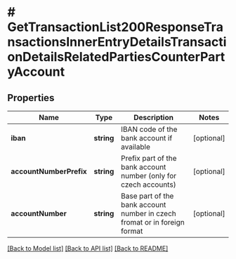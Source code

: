 # # GetTransactionList200ResponseTransactionsInnerEntryDetailsTransactionDetailsRelatedPartiesCounterPartyAccount

## Properties

Name | Type | Description | Notes
------------ | ------------- | ------------- | -------------
**iban** | **string** | IBAN code of the bank account if available | [optional]
**accountNumberPrefix** | **string** | Prefix part of the bank account number (only for czech accounts) | [optional]
**accountNumber** | **string** | Base part of the bank account number in czech fromat or in foreign format | [optional]

[[Back to Model list]](../../README.md#models) [[Back to API list]](../../README.md#endpoints) [[Back to README]](../../README.md)

